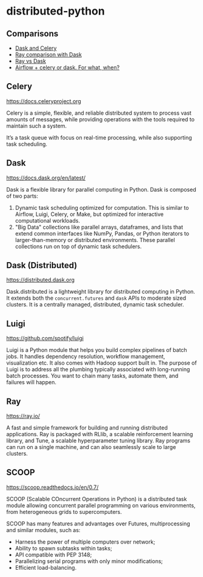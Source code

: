 # distributed-python

## Comparisons

- [Dask and Celery](https://matthewrocklin.com/blog/work/2016/09/13/dask-and-celery)
- [Ray comparison with Dask](https://github.com/ray-project/ray/issues/642)
- [Ray vs Dask](https://medium.com/@coolgeng/ray-vs-dask-d0154a774f2a)
- [Airflow + celery or dask. For what, when?](https://stackoverflow.com/questions/49310136/airflow-celery-or-dask-for-what-when)

## Celery

https://docs.celeryproject.org

Celery is a simple, flexible, and reliable distributed system to process vast amounts of messages, while providing operations with the tools required to maintain such a system.

It’s a task queue with focus on real-time processing, while also supporting task scheduling.


## Dask
https://docs.dask.org/en/latest/

Dask is a flexible library for parallel computing in Python. Dask is composed of two parts:

1. Dynamic task scheduling optimized for computation. This is similar to Airflow, Luigi, Celery, or Make, but optimized for interactive computational workloads.
2. "Big Data" collections like parallel arrays, dataframes, and lists that extend common interfaces like NumPy, Pandas, or Python iterators to larger-than-memory or distributed environments. These parallel collections run on top of dynamic task schedulers.

## Dask (Distributed)
https://distributed.dask.org

Dask.distributed is a lightweight library for distributed computing in Python. It extends both the `concurrent.futures` and `dask` APIs to moderate sized clusters. It is a centrally managed, distributed, dynamic task scheduler.

## Luigi
https://github.com/spotify/luigi

Luigi is a Python module that helps you build complex pipelines of batch jobs. It handles dependency resolution, workflow management, visualization etc. It also comes with Hadoop support built in. The purpose of Luigi is to address all the plumbing typically associated with long-running batch processes. You want to chain many tasks, automate them, and failures will happen. 

## Ray
https://ray.io/

A fast and simple framework for building and running distributed applications. Ray is packaged with RLlib, a scalable reinforcement learning library, and Tune, a scalable hyperparameter tuning library.
Ray programs can run on a single machine, and can also seamlessly scale to large clusters.

## SCOOP
https://scoop.readthedocs.io/en/0.7/

SCOOP (Scalable COncurrent Operations in Python) is a distributed task module allowing concurrent parallel programming on various environments, from heterogeneous grids to supercomputers.

SCOOP has many features and advantages over Futures, multiprocessing and similar modules, such as:

- Harness the power of multiple computers over network;
- Ability to spawn subtasks within tasks;
- API compatible with PEP 3148;
- Parallelizing serial programs with only minor modifications;
- Efficient load-balancing.


